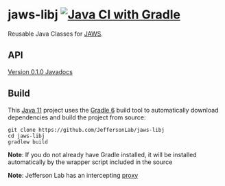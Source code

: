 # jaws-libj [![Java CI with Gradle](https://github.com/JeffersonLab/jaws-libj/workflows/Java%20CI%20with%20Gradle/badge.svg)](https://github.com/JeffersonLab/jaws-libj/actions?query=workflow%3A%22Java+CI+with+Gradle%22)
Reusable Java Classes for [JAWS](https://github.com/JeffersonLab/jaws).

## API
[Version 0.1.0 Javadocs](https://jeffersonlab.github.io/jaws-libj/0.1.0/index.html)

## Build
This [Java 11](https://adoptopenjdk.net/) project uses the [Gradle 6](https://gradle.org/) build tool to automatically download dependencies and build the project from source:

```
git clone https://github.com/JeffersonLab/jaws-libj
cd jaws-libj
gradlew build
```
**Note**: If you do not already have Gradle installed, it will be installed automatically by the wrapper script included in the source

**Note**: Jefferson Lab has an intercepting [proxy](https://gist.github.com/slominskir/92c25a033db93a90184a5994e71d0b78)
